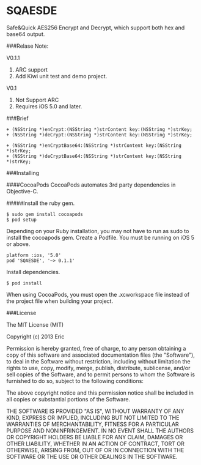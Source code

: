 SQAESDE
======

Safe&Quick AES256 Encrypt and Decrypt, which support both hex and base64 output.

###Relase Note:

V0.1.1

1. ARC support
2. Add Kiwi unit test and demo project.

V0.1

1.	Not Support ARC
2.	Requires iOS 5.0 and later.


###Brief

```
+ (NSString *)enCrypt:(NSString *)strContent key:(NSString *)strKey;
+ (NSString *)deCrypt:(NSString *)strContent key:(NSString *)strKey;

+ (NSString *)enCryptBase64:(NSString *)strContent key:(NSString *)strKey;
+ (NSString *)deCryptBase64:(NSString *)strContent key:(NSString *)strKey;
```


###Installing

####CocoaPods
CocoaPods automates 3rd party dependencies in Objective-C.

#####Install the ruby gem.

```
$ sudo gem install cocoapods
$ pod setup
```

Depending on your Ruby installation, you may not have to run as sudo to install the cocoapods gem. Create a Podfile. You must be running on iOS 5 or above.

```
platform :ios, '5.0'
pod 'SQAESDE', '~> 0.1.1'
```

Install dependencies.

```
$ pod install
```

When using CocoaPods, you must open the .xcworkspace file instead of the project file when building your project.

###License

The MIT License (MIT)

Copyright (c) 2013 Eric

Permission is hereby granted, free of charge, to any person obtaining a copy of
this software and associated documentation files (the "Software"), to deal in
the Software without restriction, including without limitation the rights to
use, copy, modify, merge, publish, distribute, sublicense, and/or sell copies of
the Software, and to permit persons to whom the Software is furnished to do so,
subject to the following conditions:

The above copyright notice and this permission notice shall be included in all
copies or substantial portions of the Software.

THE SOFTWARE IS PROVIDED "AS IS", WITHOUT WARRANTY OF ANY KIND, EXPRESS OR
IMPLIED, INCLUDING BUT NOT LIMITED TO THE WARRANTIES OF MERCHANTABILITY, FITNESS
FOR A PARTICULAR PURPOSE AND NONINFRINGEMENT. IN NO EVENT SHALL THE AUTHORS OR
COPYRIGHT HOLDERS BE LIABLE FOR ANY CLAIM, DAMAGES OR OTHER LIABILITY, WHETHER
IN AN ACTION OF CONTRACT, TORT OR OTHERWISE, ARISING FROM, OUT OF OR IN
CONNECTION WITH THE SOFTWARE OR THE USE OR OTHER DEALINGS IN THE SOFTWARE.
